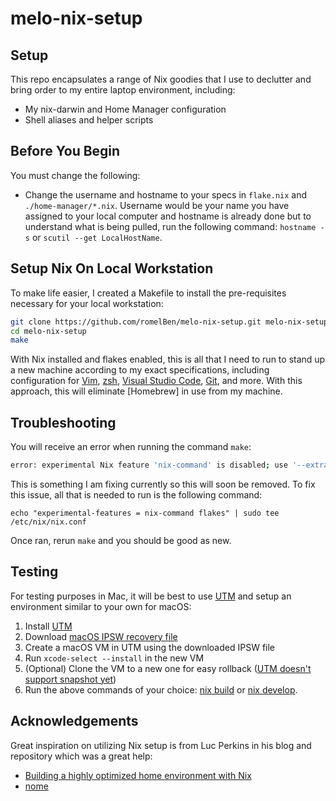 # melo-nix-setup
## Setup
This repo encapsulates a range of Nix goodies that I use to declutter and bring order to my entire laptop environment, including:

- My nix-darwin and Home Manager configuration
- Shell aliases and helper scripts

## Before You Begin
You must change the following:
- Change the username and hostname to your specs in `flake.nix` and `./home-manager/*.nix`. Username would be your name you have assigned to your local computer and hostname is already done but to understand what is being pulled, run the following command: `hostname -s` or `scutil --get LocalHostName`.

## Setup Nix On Local Workstation
To make life easier, I created a Makefile to install the pre-requisites necessary for your local workstation:
```sh
git clone https://github.com/romelBen/melo-nix-setup.git melo-nix-setup
cd melo-nix-setup
make
```

With Nix installed and flakes enabled, this is all that I need to run to stand up a new machine according to my exact specifications, including configuration for [Vim](./nix-darwin/home-manager/neovim.nix), [zsh](./nix-darwin/home-manager/zsh.nix), [Visual Studio Code](./nix-darwin/home-manager/vscode.nix), [Git](./nix-darwin/home-manager/git.nix), and more.
With this approach, this will eliminate [Homebrew] in use from my machine.

## Troubleshooting
You will receive an error when running the command `make`:
```sh
error: experimental Nix feature 'nix-command' is disabled; use '--extra-experimental-features nix-command'; to override
```
This is something I am fixing currently so this will soon be removed. To fix this issue, all that is needed to run is the following command:
```shell
echo "experimental-features = nix-command flakes" | sudo tee /etc/nix/nix.conf
```

Once ran, rerun `make` and you should be good as new.

## Testing
For testing purposes in Mac, it will be best to use [UTM](https://getutm.app) and setup an environment similar to your own for macOS:
1. Install [UTM](https://getutm.app)
2. Download [macOS IPSW recovery file](https://ipsw.me/product/Mac)
3. Create a macOS VM in UTM using the downloaded IPSW file
4. Run `xcode-select --install` in the new VM
5. (Optional) Clone the VM to a new one for easy rollback ([UTM doesn't support snapshot yet](https://github.com/utmapp/UTM/issues/2688))
6. Run the above commands of your choice: [nix build](#using-nix-build) or [nix develop](#using-nix-develop).

## Acknowledgements
Great inspiration on utilizing Nix setup is from Luc Perkins in his blog and repository which was a great help:
- [Building a highly optimized home environment with Nix](https://determinate.systems/posts/nix-home-env/)
- [nome](https://github.com/the-nix-way/nome/tree/main)
